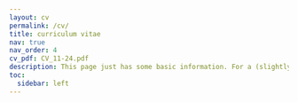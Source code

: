 ```yaml
---
layout: cv
permalink: /cv/
title: curriculum vitae
nav: true
nav_order: 4
cv_pdf: CV_11-24.pdf
description: This page just has some basic information. For a (slightly more) complete research and work CV, please download the attached PDF.
toc:
  sidebar: left
---
```

